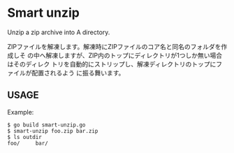 # Smart unzip

Unzip a zip archive into A directory.

ZIPファイルを解凍します。解凍時にZIPファイルのコア名と同名のフォルダを作成しそ
の中へ解凍しますが、ZIP内のトップにディレクトリが1つしか無い場合はそのディレク
トリを自動的にストリップし、解凍ディレクトリのトップにファイルが配置されるよう
に振る舞います。

## USAGE

Example:

    $ go build smart-unzip.go
    $ smart-unzip foo.zip bar.zip
    $ ls outdir
    foo/     bar/
